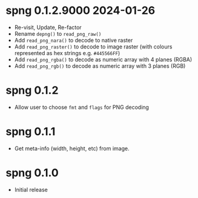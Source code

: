 
# spng 0.1.2.9000  2024-01-26

* Re-visit, Update, Re-factor
* Rename `depng()` to `read_png_raw()`
* Add `read_png_nara()` to decode to native raster
* Add `read_png_raster()` to decode to image raster (with colours
  represented as hex strings e.g. `#445566FF`)
* Add `read_png_rgba()` to decode as numeric array with 4 planes (RGBA)
* Add `read_png_rgb()` to decode as numeric array with 3 planes (RGB)

# spng 0.1.2

* Allow user to choose `fmt` and `flags` for PNG decoding


# spng 0.1.1

* Get meta-info (width, height, etc) from image.


# spng 0.1.0

* Initial release
